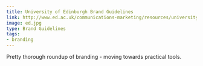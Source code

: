 ```yaml
---
title: University of Edinburgh Brand Guidelines
link: http://www.ed.ac.uk/communications-marketing/resources/university-brand
image: ed.jpg
type: Brand Guidelines
tags:
- branding
---
```


Pretty thorough roundup of branding - moving towards practical tools.
